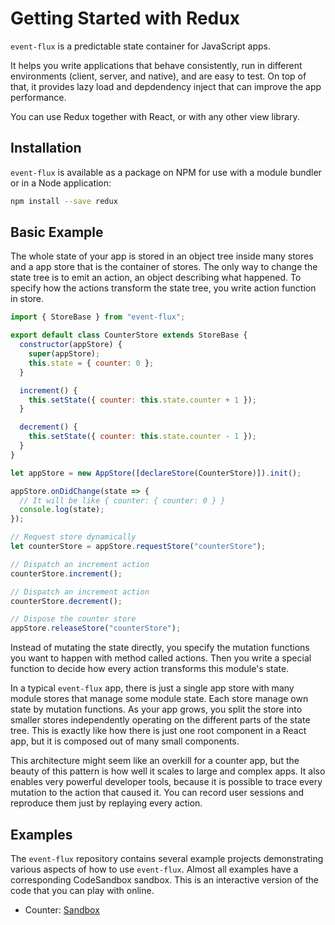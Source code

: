 # Getting Started with Redux

`event-flux` is a predictable state container for JavaScript apps.

It helps you write applications that behave consistently, run in different environments (client, server, and native), and are easy to test. On top of that, it provides lazy load and depdendency inject that can improve
the app performance.

You can use Redux together with React, or with any other view library.

## Installation

`event-flux` is available as a package on NPM for use with a module bundler or in a Node application:

```sh
npm install --save redux
```

## Basic Example

The whole state of your app is stored in an object tree inside many stores and a app store that is the container of stores.
The only way to change the state tree is to emit an action, an object describing what happened.
To specify how the actions transform the state tree, you write action function in store.

```js
import { StoreBase } from "event-flux";

export default class CounterStore extends StoreBase {
  constructor(appStore) {
    super(appStore);
    this.state = { counter: 0 };
  }

  increment() {
    this.setState({ counter: this.state.counter + 1 });
  }

  decrement() {
    this.setState({ counter: this.state.counter - 1 });
  }
}

let appStore = new AppStore([declareStore(CounterStore)]).init();

appStore.onDidChange(state => {
  // It will be like { counter: { counter: 0 } }
  console.log(state);
});

// Request store dynamically
let counterStore = appStore.requestStore("counterStore");

// Dispatch an increment action
counterStore.increment();

// Dispatch an increment action
counterStore.decrement();

// Dispose the counter store
appStore.releaseStore("counterStore");
```

Instead of mutating the state directly, you specify the mutation functions you want to happen with method called actions. Then you write a special function to decide how every action transforms this module's state.

In a typical `event-flux` app, there is just a single app store with many module stores that manage some module state. Each store manage own state by mutation functions. As your app grows, you split the store into smaller stores independently operating on the different parts of the state tree. This is exactly like how there is just one root component in a React app, but it is composed out of many small components.

This architecture might seem like an overkill for a counter app, but the beauty of this pattern is how well it scales to large and complex apps. It also enables very powerful developer tools, because it is possible to trace every mutation to the action that caused it. You can record user sessions and reproduce them just by replaying every action.

## Examples

The `event-flux` repository contains several example projects demonstrating various aspects of how to use `event-flux`. Almost all examples have a corresponding CodeSandbox sandbox. This is an interactive version of the code that you can play with online.

- Counter: [Sandbox](https://codesandbox.io/s/counter-83cte)
